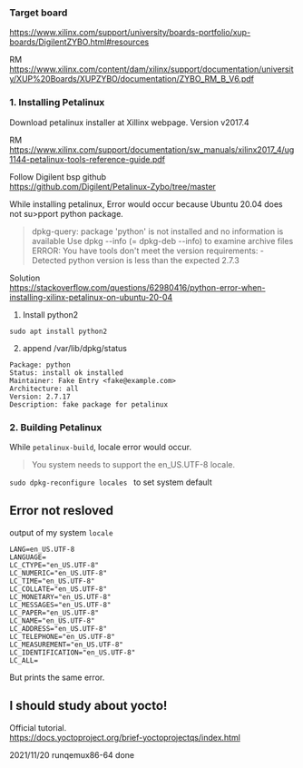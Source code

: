 ### Target board </br>
https://www.xilinx.com/support/university/boards-portfolio/xup-boards/DigilentZYBO.html#resources

RM</br>
https://www.xilinx.com/content/dam/xilinx/support/documentation/university/XUP%20Boards/XUPZYBO/documentation/ZYBO_RM_B_V6.pdf

### 1. Installing Petalinux</br>
Download petalinux installer at Xillinx webpage. Version v2017.4

RM</br>
https://www.xilinx.com/support/documentation/sw_manuals/xilinx2017_4/ug1144-petalinux-tools-reference-guide.pdf

Follow Digilent bsp github</br>
https://github.com/Digilent/Petalinux-Zybo/tree/master

While installing petalinux, Error would occur because Ubuntu 20.04 does not su>pport python package.
>dpkg-query: package 'python' is not installed and no information is available Use dpkg --info (= dpkg-deb --info) to examine archive files ERROR: You have tools don't meet the version requirements: -Detected python version is less than the expected 2.7.3

Solution</br>
https://stackoverflow.com/questions/62980416/python-error-when-installing-xilinx-petalinux-on-ubuntu-20-04

1. Install python2
```
sudo apt install python2
```
2. append /var/lib/dpkg/status
```
Package: python
Status: install ok installed
Maintainer: Fake Entry <fake@example.com>
Architecture: all
Version: 2.7.17
Description: fake package for petalinux
```

### 2. Building Petalinux</br>

While `petalinux-build`, locale error would occur.
>You system needs to support the en_US.UTF-8 locale.

`sudo dpkg-reconfigure locales ` to set system default 

## Error not resloved
output of my system `locale`

```
LANG=en_US.UTF-8
LANGUAGE=
LC_CTYPE="en_US.UTF-8"
LC_NUMERIC="en_US.UTF-8"
LC_TIME="en_US.UTF-8"
LC_COLLATE="en_US.UTF-8"
LC_MONETARY="en_US.UTF-8"
LC_MESSAGES="en_US.UTF-8"
LC_PAPER="en_US.UTF-8"
LC_NAME="en_US.UTF-8"
LC_ADDRESS="en_US.UTF-8"
LC_TELEPHONE="en_US.UTF-8"
LC_MEASUREMENT="en_US.UTF-8"
LC_IDENTIFICATION="en_US.UTF-8"
LC_ALL=
```

But prints the same error.

## I should study about yocto!

Official tutorial. </br>
https://docs.yoctoproject.org/brief-yoctoprojectqs/index.html


2021/11/20 runqemux86-64 done
